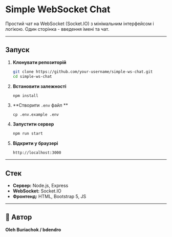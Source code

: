 # Simple WebSocket Chat

Простий чат на WebSocket (Socket.IO) з мінімальним інтерфейсом і логікою. Один сторінка - введення імені та чат.

---

## Запуск

1. **Клонувати репозиторій**

   ```bash
   git clone https://github.com/your-username/simple-ws-chat.git
   cd simple-ws-chat
   ```

2. **Встановити залежності**

   ```bash
   npm install
   ```

3. **Створити `.env` файл **

   ```
   cp .env.example .env
   ```

4. **Запустити сервер**

   ```bash
   npm run start
   ```

5. **Відкрити у браузері**
   ```
   http://localhost:3000
   ```

---

## Стек

- **Сервер:** Node.js, Express
- **WebSocket:** Socket.IO
- **Фронтенд:** HTML, Bootstrap 5, JS

---

## 👤 Автор

**Oleh Buriachok / bdendro**
